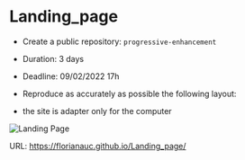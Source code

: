 # Landing_page

- Create a public repository: `progressive-enhancement`
- Duration: 3 days
- Deadline: 09/02/2022 17h

- Reproduce as accurately as possible the following layout:
- the site is adapter only for the computer
  
 ![Landing Page](https://github.com/FlorianAuc/CRL-Keller-4/blob/main/01.The-Field/04.HTML-CSS/assets/Landing_page.png?raw=true)

URL: https://florianauc.github.io/Landing_page/
